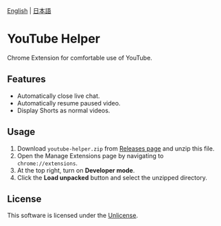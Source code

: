 [English](README.md) | [日本語](README.ja.md)

# YouTube Helper

Chrome Extension for comfortable use of YouTube.

## Features

- Automatically close live chat.
- Automatically resume paused video.
- Display Shorts as normal videos.

## Usage

1. Download `youtube-helper.zip` from [Releases page](../../releases) and unzip this file.
2. Open the Manage Extensions page by navigating to `chrome://extensions`.
3. At the top right, turn on **Developer mode**.
4. Click the **Load unpacked** button and select the unzipped directory.

## License

This software is licensed under the [Unlicense](LICENSE).
